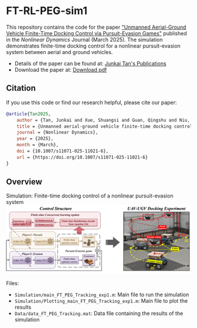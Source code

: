 # FT-RL-PEG-sim1
 
This repository contains the code for the paper ["Unmanned Aerial-Ground Vehicle Finite-Time Docking Control via Pursuit-Evasion Games"](https://link.springer.com/article/10.1007/s11071-025-11021-6) published in the *Nonlinear Dynamics* Journal (March 2025). The simulation demonstrates finite-time docking control for a nonlinear pursuit-evasion system between aerial and ground vehicles.

+ Details of the paper can be found at: [Junkai Tan's Publications](https://tanjunkai2001.github.io/publications/)
+ Download the paper at: [Download pdf](https://tanjunkai2001.github.io/assets/Unmanned%20aerial-ground%20vehicle%20finite-time%20docking%20control%20via%20pursuit-evasion%20games.pdf)

## Citation

If you use this code or find our research helpful, please cite our paper:

```bibtex
@article{Tan2025,
    author = {Tan, Junkai and Xue, Shuangsi and Guan, Qingshu and Niu, Tiansen and Cao, Hui and Chen, Badong},
    title = {Unmanned aerial-ground vehicle finite-time docking control via pursuit-evasion games},
    journal = {Nonlinear Dynamics},
    year = {2025},
    month = {March},
    doi = {10.1007/s11071-025-11021-6},
    url = {https://doi.org/10.1007/s11071-025-11021-6}
}
```

## Overview

Simulation: Finite-time docking control of a nonlinear pursuit-evasion system
![structure](unmanned_systems_control.png)

Files:
- `Simulation/main_FT_PEG_Tracking_exp1.m`: Main file to run the simulation
- `Simulation/Plotting_main_FT_PEG_Tracking_exp1.m`: Main file to plot the results
- `Data/data_FT_PEG_Tracking.mat`: Data file containing the results of the simulation